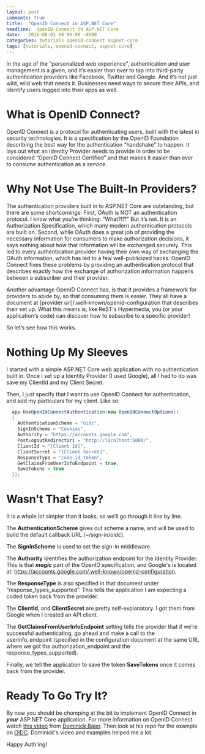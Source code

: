 ```yaml
---
layout: post
comments: true
title:  "OpenID Connect in ASP.NET Core"
headline:  OpenID Connect in ASP.NET Core
date:   2016-08-01 00:00:00 -0600
categories: tutorials openid-connect aspnet-core
tags: [tutorials, openid-connect, aspnet-core]
---
```


In the age of the “personalized web experience”, authentication and user management is a given, and it’s easier than ever to tap into third-party authentication providers like Facebook, Twitter and Google. And it’s not just wild, wild web that needs it. Businesses need ways to secure their APIs, and identify users logged into their apps as well.

<!-- more -->

What is OpenID Connect?
==
OpenID Connect is a protocol for authenticating users, built with the latest in security technologies. It is a specification by the OpenID Foundation describing the best way for the authentication “handshake” to happen. It lays out what an Identity Provider needs to provide in order to be considered “OpenID Connect Certified” and that makes it easier than ever to consume authentication as a service.

Why Not Use The Built-In Providers?
==
The authentication providers built in to ASP.NET Core are outstanding, but there are some shortcomings. First, OAuth is NOT an authentication protocol. I know what you’re thinking: “What?!!?” But it’s not. It is an Authorization Specification, which many modern authentication protocols are built on. Second, while OAuth does a great job of providing the necessary information for consumers to make authorization decisions, it says nothing about how that information will be exchanged securely. This led to every authentication provider having their own way of exchanging the OAuth information, which has led to a few well-publicized hacks. OpenID Connect fixes these problems by providing an authentication protocol that describes exactly how the exchange of authorization information happens between a subscriber and their provider.

Another advantage OpenID Connect has, is that it provides a framework for providers to abide by, so that consuming them is easier. They all have a document at [provider url]/.well-known/openid-configuration that describes their set up. What this means is, like ReST's Hypermedia, you (or your application's code) can discover how to subscribe to a specific provider!

So let’s see how this works.

Nothing Up My Sleeves
==
I started with a simple ASP.NET Core web application with no authentication built in. Once I set up a Identity Provider (I used Google), all I had to do was save my ClientId and my Client Secret.

Then, I just specify that I want to use OpenID Connect for authentication, and add my particulars for my client. Like so:

```c#
  app.UseOpenIdConnectAuthentication(new OpenIdConnectOptions()
  {
    AuthenticationScheme = "oidc",
    SignInScheme = "Cookies",
    Authority = "https://accounts.google.com",
    PostLogoutRedirectUri = "http://localhost:5000/",
    ClientId = "[Client Id]",
    ClientSecret = "[Client Secret]",
    ResponseType = "code id_token",
    GetClaimsFromUserInfoEndpoint = true,
    SaveTokens = true
  });
```

Wasn't That Easy?
==
It is a whole lot simpler than it looks, so we’ll go through it line by line.

The **AuthenticationScheme** gives out scheme a name, and will be used to build the default callback URL (~/sign-in/oidc).

The **SignInScheme** is used to set the sign-in middleware.

The **Authority** identifies the authorization endpoint for the Identity Provider. This is that ***magic*** part of the OpenID specification, and Google's is located at: https://accounts.google.com/.well-known/openid-configuration.

The **ResponseType** is also specified in that document under “response_types_supported”. This tells the application I am expecting a coded token back from the provider.

The **ClientId**, and **ClientSecret** are pretty self-explanatory. I got them from Google when I created an API client.

The **GetClaimsFromUserInfoEndpoint** setting tells the provider that if we’re successful authenticating, go ahead and make a call to the userinfo_endpoint (specified in the configuration document at the same URL where we got the authorization_endpoint and the response_types_supported).

Finally, we tell the application to save the token **SaveTokens** once it comes back from the provider.

Ready To Go Try It?
==
By now you should be chomping at the bit to implement OpenID Connect in ***your*** ASP.NET Core application. For more information on OpenID Connect watch [this video](https://vimeo.com/113604459) from [Dominick Baier](https://leastprivilege.com/). Then look at his repo for the example on [OIDC](https://github.com/leastprivilege/AspNetCoreSecuritySamples/tree/master/OIDC). Dominick's video and examples helped me a lot.

Happy Auth'ing!
